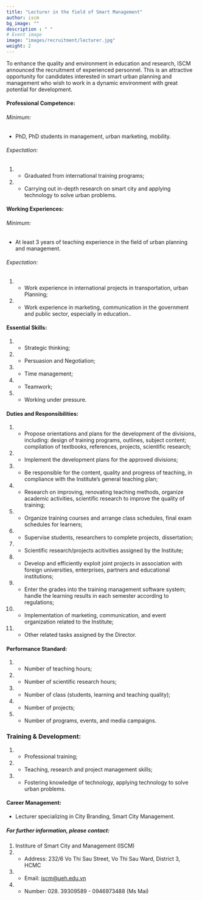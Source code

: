 ```yaml
---
title: "Lecturer in the field of Smart Management"
author: iscm
bg_image: ""
description : " "
# Event image
image: "images/recruitment/lecturer.jpg"
weight: 2
---
```



To enhance the quality and environment in education and research, ISCM announced the recruitment of experienced personnel. This is an attractive opportunity for candidates interested in smart urban planning and management who wish to work in a dynamic environment with great potential for development.
  
#### Professional Competence:
###### Minimum:
- PhD, PhD students in management, urban marketing, mobility.
###### Expectation:
1. - Graduated from international training programs;
2. - Carrying out in-depth research on smart city and applying technology to solve urban problems.
  

#### Working Experiences:
###### Minimum:
- At least 3 years of teaching experience in the field of urban planning and management.
###### Expectation:
1. - Work experience in international projects in transportation, urban Planning;
2. - Work experience in marketing, communication in the government and public sector, especially in education..
  

#### Essential Skills:
1. - Strategic thinking;
2. - Persuasion and Negotiation;
4. - Time management;
5. - Teamwork;
6. - Working under pressure.
  

#### Duties and Responsibilities:
1. - Propose orientations and plans for the development of the divisions, including: design of training programs, outlines, subject content; compilation of textbooks, references, projects, scientific research;
2. - Implement the development plans for the approved divisions;
2. - Be responsible for the content, quality and progress of teaching, in compliance with the Institute’s general teaching plan;
3. - Research on improving, renovating teaching methods, organize academic activities, scientific research to improve the quality of training;
4. - Organize training courses and arrange class schedules, final exam schedules for learners;
5. - Supervise students, researchers to complete projects, dissertation;
6. - Scientific research/projects acitivities assigned by the Institute;
7. - Develop and efficiently exploit joint projects in association with foreign universities, enterprises, partners and educational institutions;
8. - Enter the grades into the training management software system; handle the learning results in each semester according to regulations;
9. - Implementation of marketing, communication, and event organization related to the Institute;
10. - Other related tasks assigned by the Director.
  

#### Performance Standard:
1. - Number of teaching hours;
2. - Number of scientific research hours;
3. - Number of class (students, learning and teaching quality);
4. - Number of projects;
5. - Number of programs, events, and media campaigns.
  
### Training & Development:
1. - Professional training;
2. - Teaching, research and project management skills;
3. - Fostering knowledge of technology, applying technology to solve urban problems.
  

#### Career Management:
- Lecturer specializing in City Branding, Smart City Management.
  
##### For further information, please contact:
1. Institure of Smart City and Management (ISCM)
1. - Address: 232/6 Vo Thi Sau Street, Vo Thi Sau Ward, District 3, HCMC
2. - Email: iscm@ueh.edu.vn
3. - Number: 028. 39309589 - 0946973488 (Ms Mai)